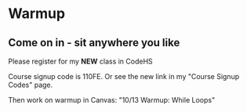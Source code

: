 
# Warmup

## Come on in - sit anywhere you like
Please register for my **NEW** class in CodeHS

Course signup code is 110FE. Or see the new link in my "Course Signup Codes" page.

Then work on warmup in Canvas: "10/13 Warmup: While Loops"

